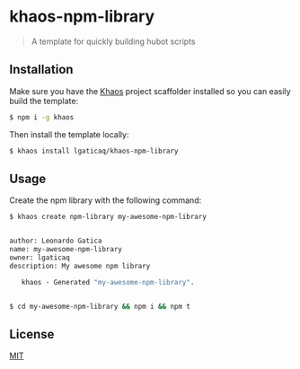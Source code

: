 # khaos-npm-library

>  A template for quickly building hubot scripts


## Installation

Make sure you have the [Khaos](https://github.com/segmentio/khaos) project scaffolder installed so you can easily build the template:

```bash
$ npm i -g khaos
```

Then install the template locally:

```bash
$ khaos install lgaticaq/khaos-npm-library
```

## Usage

Create the npm library with the following command:

```bash
$ khaos create npm-library my-awesome-npm-library


author: Leonardo Gatica
name: my-awesome-npm-library
owner: lgaticaq
description: My awesome npm library

   khaos · Generated "my-awesome-npm-library".


$ cd my-awesome-npm-library && npm i && npm t
```

## License

[MIT](https://tldrlegal.com/license/mit-license)
